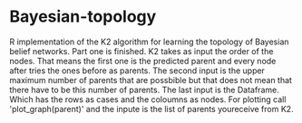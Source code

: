 # Bayesian-topology
R implementation of the K2 algorithm for learning the topology of Bayesian belief networks.
Part one is finished.
K2 takes as input the order of the nodes. That means the first one is the predicted parent and every node after tries the ones before as parents. The second input is the upper maximum number of parents that are possbible but that does not mean that there have to be this number of parents. The last input is the Dataframe. Which has the rows as cases and the coloumns as nodes.
For plotting call 'plot_graph(parent)' and the inpute is the list of parents youreceive from K2.
